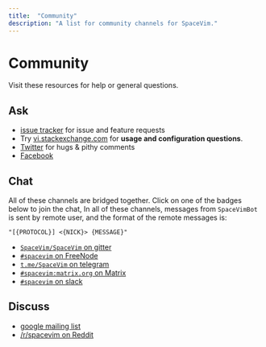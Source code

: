 ```yaml
---
title:  "Community"
description: "A list for community channels for SpaceVim."
---
```


# Community

Visit these resources for help or general questions.

## Ask

- [issue tracker](https://github.com/SpaceVim/SpaceVim/issues) for issue and feature requests
- Try [vi.stackexchange.com](https://vi.stackexchange.com/) for **usage and configuration questions**.
- [Twitter](https://twitter.com/SpaceVim) for hugs & pithy comments
- [Facebook](https://www.facebook.com/SpaceVim)

## Chat

All of these channels are bridged together. Click on one of the badges below to join the chat, In all of these channels, messages from `SpaceVimBot` is sent by remote user, and the format of the remote messages is:

    "[{PROTOCOL}] <{NICK}> {MESSAGE}"

- [`SpaceVim/SpaceVim`  on gitter](https://gitter.im/SpaceVim/SpaceVim)
- [`#spacevim` on FreeNode](https://webchat.freenode.net/?channels=spacevim)
- [`t.me/SpaceVim` on telegram](t.me/SpaceVim)
- [`#spacevim:matrix.org` on Matrix](https://riot.im/app/#/room/%23spacevim:matrix.org)
- [`#spacevim` on slack](https://spacevim.slack.com/messages/C88CTJ62J)

## Discuss

- [google mailing list](https://groups.google.com/forum/#!forum/spacevim)
- [/r/spacevim on Reddit](https://reddit.com/r/spacevim)
